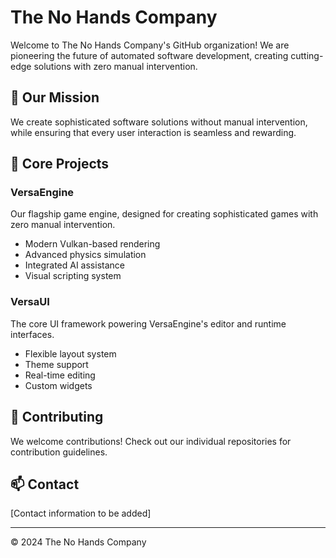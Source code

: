 # The No Hands Company

Welcome to The No Hands Company's GitHub organization! We are pioneering the future of automated software development, creating cutting-edge solutions with zero manual intervention.

## 🚀 Our Mission

We create sophisticated software solutions without manual intervention, while ensuring that every user interaction is seamless and rewarding.

## 🌟 Core Projects

### VersaEngine
Our flagship game engine, designed for creating sophisticated games with zero manual intervention.
- Modern Vulkan-based rendering
- Advanced physics simulation
- Integrated AI assistance
- Visual scripting system

### VersaUI
The core UI framework powering VersaEngine's editor and runtime interfaces.
- Flexible layout system
- Theme support
- Real-time editing
- Custom widgets

## 🤝 Contributing

We welcome contributions! Check out our individual repositories for contribution guidelines.

## 📫 Contact

[Contact information to be added]

---
© 2024 The No Hands Company 